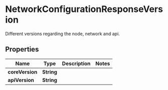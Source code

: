 

# NetworkConfigurationResponseVersion

Different versions regarding the node, network and api.

## Properties

| Name | Type | Description | Notes |
|------------ | ------------- | ------------- | -------------|
|**coreVersion** | **String** |  |  |
|**apiVersion** | **String** |  |  |



